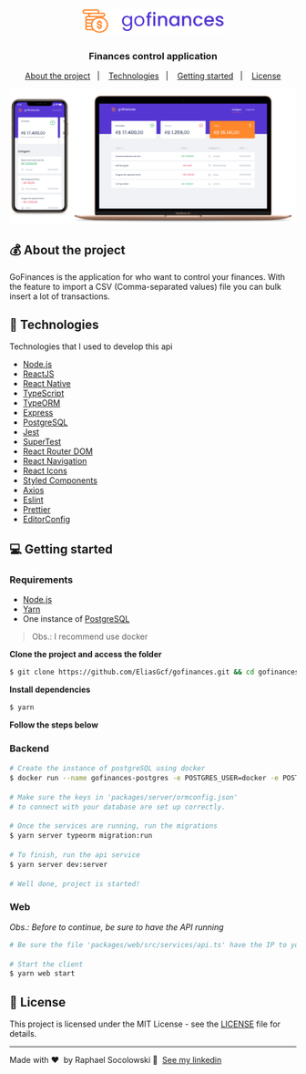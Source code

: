 <h1 align="center">
  <img src=".github/logo.svg" alt="GoFinances" width="250px">
</h1>

<h3 align="center">
  Finances control application
</h3>

<p align="center">
  <a href="#-about-the-project">About the project</a>&nbsp;&nbsp;&nbsp;|&nbsp;&nbsp;&nbsp;
  <a href="#-technologies">Technologies</a>&nbsp;&nbsp;&nbsp;|&nbsp;&nbsp;&nbsp;
  <a href="#-getting-started">Getting started</a>&nbsp;&nbsp;&nbsp;|&nbsp;&nbsp;&nbsp;  
  <a href="#-license">License</a>
</p>

<img alt="Layout" src=".github/screenshot.png">

## 💰 About the project

GoFinances is the application for who want to control your finances. With the feature to import a CSV (Comma-separated values) file you can bulk insert a lot of transactions.

## 🚀 Technologies

Technologies that I used to develop this api

- [Node.js](https://nodejs.org/)
- [ReactJS](https://reactjs.org/)
- [React Native](https://reactnative.dev/)
- [TypeScript](https://www.typescriptlang.org/)
- [TypeORM](https://typeorm.io/#/)
- [Express](https://expressjs.com/pt-br/)
- [PostgreSQL](https://www.postgresql.org/)
- [Jest](https://jestjs.io/)
- [SuperTest](https://github.com/visionmedia/supertest)
- [React Router DOM](https://reacttraining.com/react-router/)
- [React Navigation](https://reactnavigation.org/)
- [React Icons](https://react-icons.netlify.com/#/)
- [Styled Components](https://styled-components.com/)
- [Axios](https://github.com/axios/axios)
- [Eslint](https://eslint.org/)
- [Prettier](https://prettier.io/)
- [EditorConfig](https://editorconfig.org/)

## 💻 Getting started

<!-- Importe o arquivo `Insomnia.json` no Insomnia ou clique no botão [Run in Insomnia](#insomniaButton) -->

### Requirements

- [Node.js](https://nodejs.org/en/)
- [Yarn](https://classic.yarnpkg.com/)
- One instance of [PostgreSQL](https://www.postgresql.org/)

> Obs.: I recommend use docker

**Clone the project and access the folder**

```bash
$ git clone https://github.com/EliasGcf/gofinances.git && cd gofinances
```

**Install dependencies**

```bash
$ yarn
```

**Follow the steps below**

### Backend

```bash
# Create the instance of postgreSQL using docker
$ docker run --name gofinances-postgres -e POSTGRES_USER=docker -e POSTGRES_PASSWORD=docker -e POSTGRES_DB=gofinances -p 5432:5432 -d postgres

# Make sure the keys in 'packages/server/ormconfig.json'
# to connect with your database are set up correctly.

# Once the services are running, run the migrations
$ yarn server typeorm migration:run

# To finish, run the api service
$ yarn server dev:server

# Well done, project is started!
```

### Web

_Obs.: Before to continue, be sure to have the API running_

```bash
# Be sure the file 'packages/web/src/services/api.ts' have the IP to your API

# Start the client
$ yarn web start
```

## 📝 License

This project is licensed under the MIT License - see the [LICENSE](LICENSE) file for details.

---

Made with ♥ &nbsp;by Raphael Socolowski 👋 &nbsp;[See my linkedin](https://www.linkedin.com/in/raphaelswk/)
